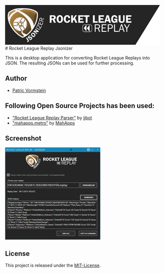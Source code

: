 <img src="https://raw.githubusercontent.com/pvormste/RocketLeagueReplay-Jsonizer/master/RocketLeagueReplayJsonizer/Resources/github-logo.png">
# Rocket League Replay Jsonizer

This is a desktop application for converting Rocket League Replays into JSON. The resulting JSONs can be used for further processing.

## Author
* [Patric Vormstein](https://github.com/pvormste)

## Following Open Source Projects has been used:

* ["Rocket League Replay Parser"](https://github.com/jjbott/RocketLeagueReplayParser) by [jjbot](https://github.com/jjbott)
* ["mahapps.metro"](https://github.com/MahApps/MahApps.Metro) by [MahApps](https://github.com/MahApps)

## Screenshot

<img src="https://raw.githubusercontent.com/pvormste/RocketLeagueReplay-Jsonizer/master/RocketLeagueReplayJsonizer/Resources/Screenshots/screenshot1.png">

## License

This project is released under the [MIT-License](https://github.com/pvormste/RocketLeagueReplay-Jsonizer/blob/master/LICENSE).